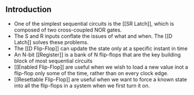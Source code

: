 ## Introduction
- One of the simplest sequential circuits is the [[SR Latch]], which is composed of two cross-coupled NOR gates.
- The S and R inputs conflate the issues of what and when. The [[D Latch]] solves these problems.
- The [[D Flip-Flop]] can update the state only at a specific instant in time
- An N-bit [[Register]] is a bank of N flip-flops that are the key building block of most sequential circuits
- [[Enabled Flip-Flop]] are useful when we wish to load a new value inot a flip-flop only some of the time, rather than on every clock edge.
- [[Resettable Flip-Flop]] are useful when we want to force a known state into all the flip-flops in a system when we first turn it on.
